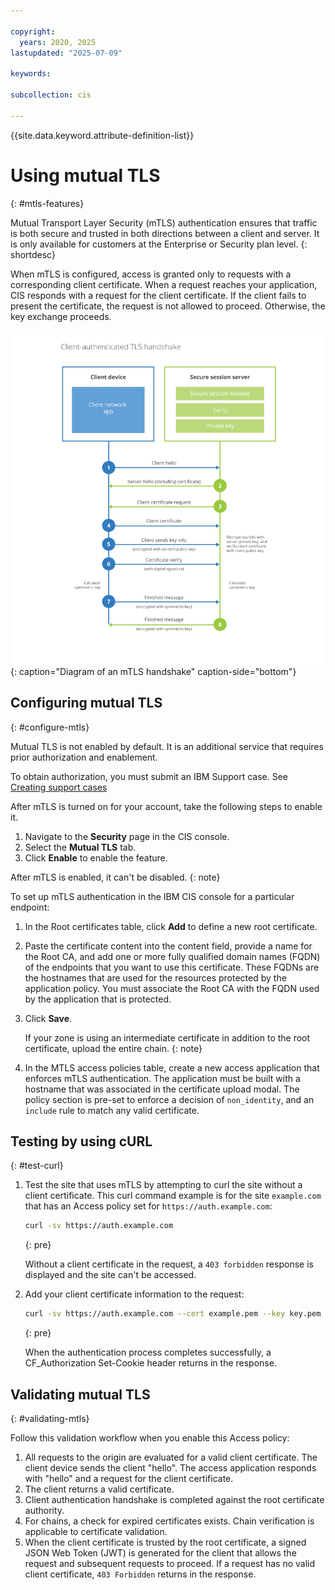 ```yaml
---

copyright:
  years: 2020, 2025
lastupdated: "2025-07-09"

keywords:

subcollection: cis

---
```


{{site.data.keyword.attribute-definition-list}}

# Using mutual TLS
{: #mtls-features}



Mutual Transport Layer Security (mTLS) authentication ensures that traffic is both secure and trusted in both directions between a client and server. It is only available for customers at the Enterprise or Security plan level.
{: shortdesc}

When mTLS is configured, access is granted only to requests with a corresponding client certificate. When a request reaches your application, CIS responds with a request for the client certificate. If the client fails to present the certificate, the request is not allowed to proceed. Otherwise, the key exchange proceeds.

![Diagram of mTLS handshake](images/mtls-handshake.png "Diagram of mTLS handshake"){: caption="Diagram of an mTLS handshake" caption-side="bottom"}

## Configuring mutual TLS
{: #configure-mtls}

Mutual TLS is not enabled by default. It is an additional service that requires prior authorization and enablement.

To obtain authorization, you must submit an IBM Support case. See [Creating support cases](/docs/account?topic=account-open-case)

After mTLS is turned on for your account, take the following steps to enable it.
1. Navigate to the **Security** page in the CIS console.
1. Select the **Mutual TLS** tab.
1. Click **Enable** to enable the feature.

After mTLS is enabled, it can't be disabled.
{: note}

To set up mTLS authentication in the IBM CIS console for a particular endpoint:
1. In the Root certificates table, click **Add** to define a new root certificate.
1. Paste the certificate content into the content field, provide a name for the Root CA, and add one or more fully qualified domain names (FQDN) of the endpoints that you want to use this certificate.
   These FQDNs are the hostnames that are used for the resources protected by the application policy. You must associate the Root CA with the FQDN used by the application that is protected.

1. Click **Save**.

   If your zone is using an intermediate certificate in addition to the root certificate, upload the entire chain.
   {: note}

1. In the MTLS access policies table, create a new access application that enforces mTLS authentication. The application must be built with a hostname that was associated in the certificate upload modal. The policy section is pre-set to enforce a decision of `non_identity`, and an `include` rule to match any valid certificate.

## Testing by using cURL
{: #test-curl}

1. Test the site that uses mTLS by attempting to curl the site without a client certificate.
   This curl command example is for the site `example.com` that has an Access policy set for `https://auth.example.com`:

   ```bash
   curl -sv https://auth.example.com
   ```
   {: pre}

   Without a client certificate in the request, a `403 forbidden` response is displayed and the site can't be accessed.
1. Add your client certificate information to the request:

   ```bash
   curl -sv https://auth.example.com --cert example.pem --key key.pem
   ```
   {: pre}

   When the authentication process completes successfully, a CF_Authorization Set-Cookie header returns in the response.

## Validating mutual TLS
{: #validating-mtls}

Follow this validation workflow when you enable this Access policy:
1. All requests to the origin are evaluated for a valid client certificate.
   The client device sends the client "hello". The access application responds with "hello" and a request for the client certificate.
1. The client returns a valid certificate.
1. Client authentication handshake is completed against the root certificate authority.
1. For chains, a check for expired certificates exists.
   Chain verification is applicable to certificate validation.
1. When the client certificate is trusted by the root certificate, a signed JSON Web Token (JWT) is generated for the client that allows the request and subsequent requests to proceed.
   If a request has no valid client certificate, `403 Forbidden` returns in the response.
